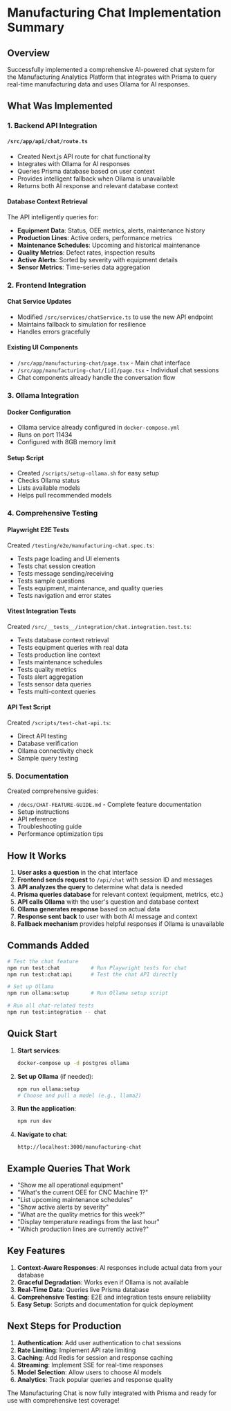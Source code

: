 # Manufacturing Chat Implementation Summary

## Overview

Successfully implemented a comprehensive AI-powered chat system for the Manufacturing Analytics Platform that integrates with Prisma to query real-time manufacturing data and uses Ollama for AI responses.

## What Was Implemented

### 1. Backend API Integration

#### `/src/app/api/chat/route.ts`
- Created Next.js API route for chat functionality
- Integrates with Ollama for AI responses
- Queries Prisma database based on user context
- Provides intelligent fallback when Ollama is unavailable
- Returns both AI response and relevant database context

#### Database Context Retrieval
The API intelligently queries for:
- **Equipment Data**: Status, OEE metrics, alerts, maintenance history
- **Production Lines**: Active orders, performance metrics
- **Maintenance Schedules**: Upcoming and historical maintenance
- **Quality Metrics**: Defect rates, inspection results
- **Active Alerts**: Sorted by severity with equipment details
- **Sensor Metrics**: Time-series data aggregation

### 2. Frontend Integration

#### Chat Service Updates
- Modified `/src/services/chatService.ts` to use the new API endpoint
- Maintains fallback to simulation for resilience
- Handles errors gracefully

#### Existing UI Components
- `/src/app/manufacturing-chat/page.tsx` - Main chat interface
- `/src/app/manufacturing-chat/[id]/page.tsx` - Individual chat sessions
- Chat components already handle the conversation flow

### 3. Ollama Integration

#### Docker Configuration
- Ollama service already configured in `docker-compose.yml`
- Runs on port 11434
- Configured with 8GB memory limit

#### Setup Script
- Created `/scripts/setup-ollama.sh` for easy setup
- Checks Ollama status
- Lists available models
- Helps pull recommended models

### 4. Comprehensive Testing

#### Playwright E2E Tests
Created `/testing/e2e/manufacturing-chat.spec.ts`:
- Tests page loading and UI elements
- Tests chat session creation
- Tests message sending/receiving
- Tests sample questions
- Tests equipment, maintenance, and quality queries
- Tests navigation and error states

#### Vitest Integration Tests
Created `/src/__tests__/integration/chat.integration.test.ts`:
- Tests database context retrieval
- Tests equipment queries with real data
- Tests production line context
- Tests maintenance schedules
- Tests quality metrics
- Tests alert aggregation
- Tests sensor data queries
- Tests multi-context queries

#### API Test Script
Created `/scripts/test-chat-api.ts`:
- Direct API testing
- Database verification
- Ollama connectivity check
- Sample query testing

### 5. Documentation

Created comprehensive guides:
- `/docs/CHAT-FEATURE-GUIDE.md` - Complete feature documentation
- Setup instructions
- API reference
- Troubleshooting guide
- Performance optimization tips

## How It Works

1. **User asks a question** in the chat interface
2. **Frontend sends request** to `/api/chat` with session ID and messages
3. **API analyzes the query** to determine what data is needed
4. **Prisma queries database** for relevant context (equipment, metrics, etc.)
5. **API calls Ollama** with the user's question and database context
6. **Ollama generates response** based on actual data
7. **Response sent back** to user with both AI message and context
8. **Fallback mechanism** provides helpful responses if Ollama is unavailable

## Commands Added

```bash
# Test the chat feature
npm run test:chat          # Run Playwright tests for chat
npm run test:chat:api      # Test the chat API directly

# Set up Ollama
npm run ollama:setup       # Run Ollama setup script

# Run all chat-related tests
npm run test:integration -- chat
```

## Quick Start

1. **Start services**:
   ```bash
   docker-compose up -d postgres ollama
   ```

2. **Set up Ollama** (if needed):
   ```bash
   npm run ollama:setup
   # Choose and pull a model (e.g., llama2)
   ```

3. **Run the application**:
   ```bash
   npm run dev
   ```

4. **Navigate to chat**:
   ```
   http://localhost:3000/manufacturing-chat
   ```

## Example Queries That Work

- "Show me all operational equipment"
- "What's the current OEE for CNC Machine 1?"
- "List upcoming maintenance schedules"
- "Show active alerts by severity"
- "What are the quality metrics for this week?"
- "Display temperature readings from the last hour"
- "Which production lines are currently active?"

## Key Features

1. **Context-Aware Responses**: AI responses include actual data from your database
2. **Graceful Degradation**: Works even if Ollama is not available
3. **Real-Time Data**: Queries live Prisma database
4. **Comprehensive Testing**: E2E and integration tests ensure reliability
5. **Easy Setup**: Scripts and documentation for quick deployment

## Next Steps for Production

1. **Authentication**: Add user authentication to chat sessions
2. **Rate Limiting**: Implement API rate limiting
3. **Caching**: Add Redis for session and response caching
4. **Streaming**: Implement SSE for real-time responses
5. **Model Selection**: Allow users to choose AI models
6. **Analytics**: Track popular queries and response quality

The Manufacturing Chat is now fully integrated with Prisma and ready for use with comprehensive test coverage!